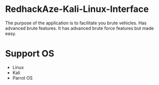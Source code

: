 # RedhackAze-Kali-Linux-Interface
The purpose of the application is to facilitate you brute vehicles. Has advanced brute features. It has advanced brute force features but made easy.
# Support OS
- Linux
- Kali
- Parrot OS
    
